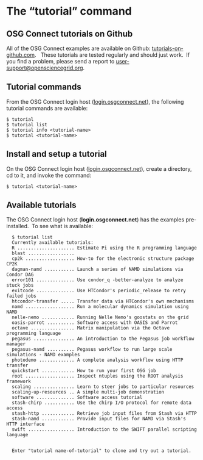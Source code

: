 # The “tutorial” command

OSG Connect tutorials on Github
-------------------------------

All of the OSG Connect examples are available on
Github: [tutorials-on-github.com](<https://github.com/CI-Connect>).   These
tutorials are tested regularly and should just work.  If you find a problem,
please send a report to user-support@opensciencegrid.org.

Tutorial commands
-----------------

From the OSG Connect login host
([login.osgconnect.net](<http://login.osgconnect.net/>)), the following tutorial
commands are available:

	$ tutorial
	$ tutorial list
	$ tutorial info <tutorial-name>
	$ tutorial <tutorial-name>

Install and setup a tutorial
----------------------------

On the OSG Connect login host
([login.osgconnect.net](<http://login.osgconnect.net/>)), create a directory, cd
to it, and invoke the command:

	$ tutorial <tutorial-name>

Available tutorials
-------------------

The OSG Connect login host (**login.osgconnect.net**) has the examples
pre-installed.  To see what is available:

```
  $ tutorial list
  Currently available tutorials:
  R ..................... Estimate Pi using the R programming language
  blast .................
  cp2k .................. How-to for the electronic structure package CP2K
  dagman-namd ........... Launch a series of NAMD simulations via Condor DAG
  error101 .............. Use condor_q -better-analyze to analyze stuck jobs
  exitcode .............. Use HTCondor's periodic_release to retry failed jobs
  htcondor-transfer ..... Transfer data via HTCondor's own mechanisms
  namd .................. Run a molecular dynamics simulation using NAMD
  nelle-nemo ............ Running Nelle Nemo's goostats on the grid
  oasis-parrot .......... Software access with OASIS and Parrot
  octave ................ Matrix manipulation via the Octave programming language
  pegasus ............... An introduction to the Pegasus job workflow manager
  pegasus-namd .......... Pegasus workflow to run large scale simulations - NAMD examples
  photodemo ............. A complete analysis workflow using HTTP transfer
  quickstart ............ How to run your first OSG job
  root .................. Inspect ntuples using the ROOT analysis framework
  scaling ............... Learn to steer jobs to particular resources
  scaling-up-resources .. A simple multi-job demonstration
  software .............. Software access tutorial
  stash-chirp ........... Use the chirp I/O protocol for remote data access
  stash-http ............ Retrieve job input files from Stash via HTTP
  stash-namd ............ Provide input files for NAMD via Stash's HTTP interface
  swift ................. Introduction to the SWIFT parallel scripting language
  
  
  Enter "tutorial name-of-tutorial" to clone and try out a tutorial.
```

